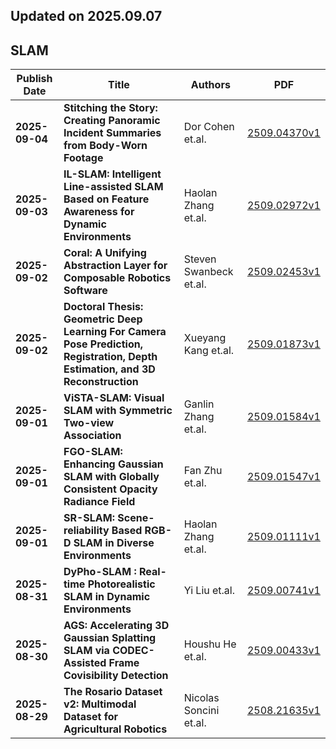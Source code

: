 ## Updated on 2025.09.07

## SLAM

|Publish Date|Title|Authors|PDF|
|---|---|---|---|
|**2025-09-04**|**Stitching the Story: Creating Panoramic Incident Summaries from Body-Worn Footage**|Dor Cohen et.al.|[2509.04370v1](http://arxiv.org/abs/2509.04370v1)|
|**2025-09-03**|**IL-SLAM: Intelligent Line-assisted SLAM Based on Feature Awareness for Dynamic Environments**|Haolan Zhang et.al.|[2509.02972v1](http://arxiv.org/abs/2509.02972v1)|
|**2025-09-02**|**Coral: A Unifying Abstraction Layer for Composable Robotics Software**|Steven Swanbeck et.al.|[2509.02453v1](http://arxiv.org/abs/2509.02453v1)|
|**2025-09-02**|**Doctoral Thesis: Geometric Deep Learning For Camera Pose Prediction, Registration, Depth Estimation, and 3D Reconstruction**|Xueyang Kang et.al.|[2509.01873v1](http://arxiv.org/abs/2509.01873v1)|
|**2025-09-01**|**ViSTA-SLAM: Visual SLAM with Symmetric Two-view Association**|Ganlin Zhang et.al.|[2509.01584v1](http://arxiv.org/abs/2509.01584v1)|
|**2025-09-01**|**FGO-SLAM: Enhancing Gaussian SLAM with Globally Consistent Opacity Radiance Field**|Fan Zhu et.al.|[2509.01547v1](http://arxiv.org/abs/2509.01547v1)|
|**2025-09-01**|**SR-SLAM: Scene-reliability Based RGB-D SLAM in Diverse Environments**|Haolan Zhang et.al.|[2509.01111v1](http://arxiv.org/abs/2509.01111v1)|
|**2025-08-31**|**DyPho-SLAM : Real-time Photorealistic SLAM in Dynamic Environments**|Yi Liu et.al.|[2509.00741v1](http://arxiv.org/abs/2509.00741v1)|
|**2025-08-30**|**AGS: Accelerating 3D Gaussian Splatting SLAM via CODEC-Assisted Frame Covisibility Detection**|Houshu He et.al.|[2509.00433v1](http://arxiv.org/abs/2509.00433v1)|
|**2025-08-29**|**The Rosario Dataset v2: Multimodal Dataset for Agricultural Robotics**|Nicolas Soncini et.al.|[2508.21635v1](http://arxiv.org/abs/2508.21635v1)|

